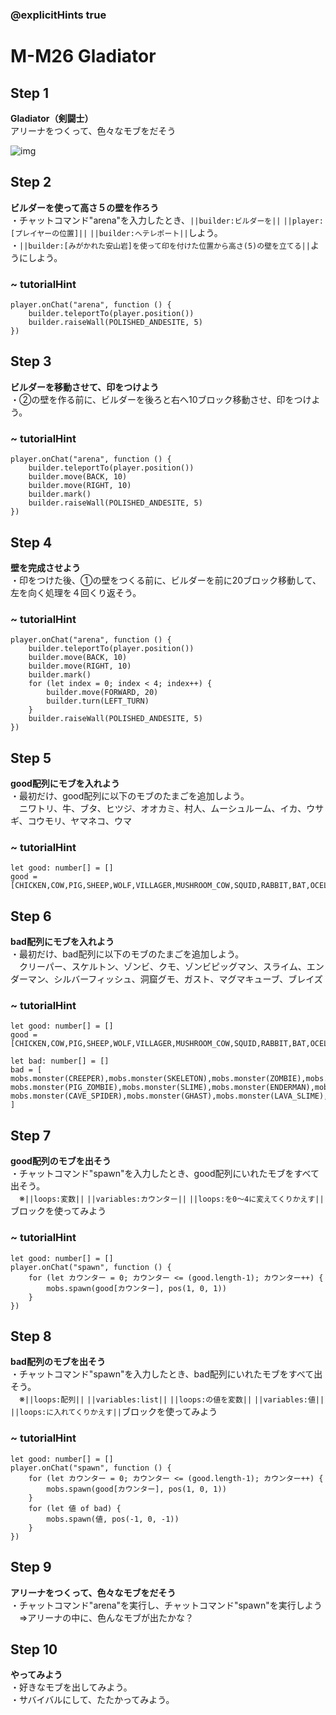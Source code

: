 ### @explicitHints true

# M-M26 Gladiator

## Step 1  
**Gladiator（剣闘士）**  
アリーナをつくって、色々なモブをだそう

![img](https://teck89.xsrv.jp/MEE_tutorial/img/M-M26.jpg)

## Step 2  
**ビルダーを使って高さ５の壁を作ろう**  
・チャットコマンド"arena"を入力したとき、``||builder:ビルダーを||`` ``||player:[プレイヤーの位置]||`` ``||builder:へテレポート||``しよう。  
・``||builder:[みがかれた安山岩]を使って印を付けた位置から高さ(5)の壁を立てる||``ようにしよう。

### ~ tutorialHint
``` blocks
player.onChat("arena", function () {
    builder.teleportTo(player.position())
    builder.raiseWall(POLISHED_ANDESITE, 5)
})
```

## Step 3  
**ビルダーを移動させて、印をつけよう**  
・②の壁を作る前に、ビルダーを後ろと右へ10ブロック移動させ、印をつけよう。

### ~ tutorialHint
``` blocks
player.onChat("arena", function () {
    builder.teleportTo(player.position())
    builder.move(BACK, 10)
    builder.move(RIGHT, 10)
    builder.mark()
    builder.raiseWall(POLISHED_ANDESITE, 5)
})
```

## Step 4  
**壁を完成させよう**  
・印をつけた後、①の壁をつくる前に、ビルダーを前に20ブロック移動して、左を向く処理を４回くり返そう。

### ~ tutorialHint
``` blocks
player.onChat("arena", function () {
    builder.teleportTo(player.position())
    builder.move(BACK, 10)
    builder.move(RIGHT, 10)
    builder.mark()
    for (let index = 0; index < 4; index++) {
        builder.move(FORWARD, 20)
        builder.turn(LEFT_TURN)
    }
    builder.raiseWall(POLISHED_ANDESITE, 5)
})
```

## Step 5  
**good配列にモブを入れよう**  
・最初だけ、good配列に以下のモブのたまごを追加しよう。  
　ニワトリ、牛、ブタ、ヒツジ、オオカミ、村人、ムーシュルーム、イカ、ウサギ、コウモリ、ヤマネコ、ウマ

### ~ tutorialHint
``` blocks
let good: number[] = []
good = [CHICKEN,COW,PIG,SHEEP,WOLF,VILLAGER,MUSHROOM_COW,SQUID,RABBIT,BAT,OCELOT,HORSE]
```

## Step 6  
**bad配列にモブを入れよう**  
・最初だけ、bad配列に以下のモブのたまごを追加しよう。  
　クリーパー、スケルトン、ゾンビ、クモ、ゾンビピッグマン、スライム、エンダーマン、シルバーフィッシュ、洞窟グモ、ガスト、マグマキューブ、ブレイズ

### ~ tutorialHint
``` blocks
let good: number[] = []
good = [CHICKEN,COW,PIG,SHEEP,WOLF,VILLAGER,MUSHROOM_COW,SQUID,RABBIT,BAT,OCELOT,HORSE]

let bad: number[] = []
bad = [
mobs.monster(CREEPER),mobs.monster(SKELETON),mobs.monster(ZOMBIE),mobs.monster(SPIDER),
mobs.monster(PIG_ZOMBIE),mobs.monster(SLIME),mobs.monster(ENDERMAN),mobs.monster(SILVERFISH),
mobs.monster(CAVE_SPIDER),mobs.monster(GHAST),mobs.monster(LAVA_SLIME),mobs.monster(BLAZE)
]
```

## Step 7  
**good配列のモブを出そう**  
・チャットコマンド"spawn"を入力したとき、good配列にいれたモブをすべて出そう。  
　※``||loops:変数||`` ``||variables:カウンター||`` ``||loops:を0～4に変えてくりかえす||``ブロックを使ってみよう

### ~ tutorialHint
``` blocks
let good: number[] = []
player.onChat("spawn", function () {
    for (let カウンター = 0; カウンター <= (good.length-1); カウンター++) {
        mobs.spawn(good[カウンター], pos(1, 0, 1))
    }
})
```

## Step 8  
**bad配列のモブを出そう**  
・チャットコマンド"spawn"を入力したとき、bad配列にいれたモブをすべて出そう。  
　※``||loops:配列||`` ``||variables:list||`` ``||loops:の値を変数||`` ``||variables:値||`` ``||loops:に入れてくりかえす||``ブロックを使ってみよう

### ~ tutorialHint
``` blocks
let good: number[] = []
player.onChat("spawn", function () {
    for (let カウンター = 0; カウンター <= (good.length-1); カウンター++) {
        mobs.spawn(good[カウンター], pos(1, 0, 1))
    }
    for (let 値 of bad) {
        mobs.spawn(値, pos(-1, 0, -1))
    }
})
```

## Step 9  
**アリーナをつくって、色々なモブをだそう**  
・チャットコマンド"arena"を実行し、チャットコマンド"spawn"を実行しよう  
　⇒アリーナの中に、色んなモブが出たかな？

## Step 10  
**やってみよう**  
・好きなモブを出してみよう。  
・サバイバルにして、たたかってみよう。


